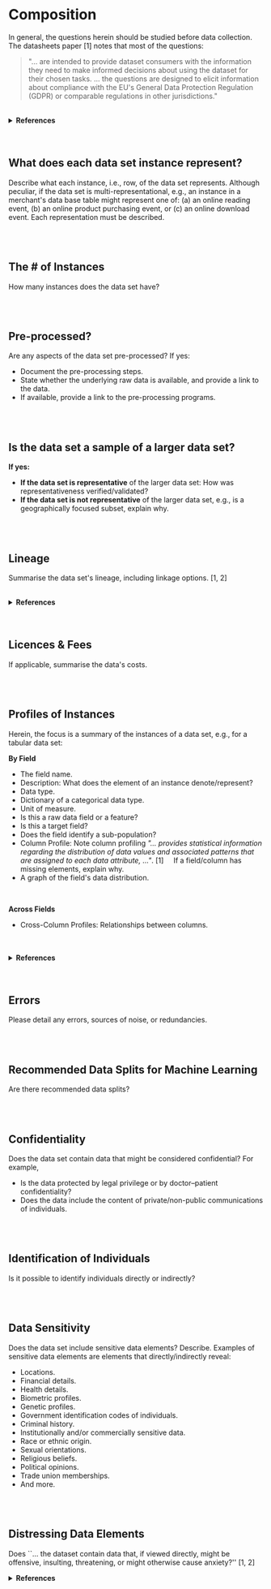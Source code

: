 <br>

# Composition

In general, the questions herein should be studied before data collection.  The datasheets paper [1] notes that most of the questions:

<blockquote>
  "… are intended to provide dataset consumers with the information they need to make informed decisions about using the dataset for their chosen tasks. … the questions are designed to elicit information about compliance with the EU's General Data Protection Regulation (GDPR) or comparable regulations in other jurisdictions."
</blockquote>

<br>

<details><summary><b>References</b></summary>
<ol class="numeric">
    <li class="numeric"><a href="https://arxiv.org/abs/1803.09010v8" target="_blank">Datasheets for Datasets</a>, arXiv:1803.09010v8, 2021, updated datasheet appendix</li>
</ol>
</details>

<br>
<br>

## What does each data set instance represent?

Describe what each instance, i.e., row, of the data set represents.  Although peculiar, if the data set is multi-representational, e.g., an instance in a merchant's data base table might represent one of: (a) an online reading event, (b) an online product purchasing event, or \(c\) an online download event.  Each representation must be described.

<br>
<br>

## The # of Instances

How many instances does the data set have?

<br>
<br>

## Pre-processed?

Are any aspects of the data set pre-processed?  If yes:

<ul class="disc">
    <li class="disc">Document the pre-processing steps.</li>
    <li class="disc">State whether the underlying raw data is available, and provide a link to the data.</li>
    <li class="disc">If available, provide a link to the pre-processing programs.</li>
</ul>

<br>
<br>

## Is the data set a sample of a larger data set?

**If yes:**

<ul class="disc">
    <li class="disc"><b>If the data set is representative</b> of the larger data set: How was representativeness verified/validated?</li>
    <li class="disc"><b>If the data set is not representative</b> of the larger data set, e.g., is a geographically focused subset, explain why.</li>
</ul>

<br>
<br>

## Lineage

Summarise the data set's lineage, including linkage options. [1, 2]

<br>

<details><summary><b>References</b></summary> 
<ol class="numeric">
    <li class="numeric"><a href="https://www.qlik.com/us/data-management/data-lineage" target="_blank">QLIK: What is data lineage?</a></li>
    <li class="numeric"><a href="https://www.ibm.com/topics/data-lineage" target="_blank">IBM: What is data lineage?</a></li>
</ol>
</details>

<br>
<br>

## Licences & Fees

If applicable, summarise the data's costs.

<br>
<br>

## Profiles of Instances

Herein, the focus is a summary of the instances of a data set, e.g., for a tabular data set:

**By Field**

<ul class="disc">
    <li class="disc">The field name.</li>
    <li class="disc">Description: What does the element of an instance denote/represent?</li>
    <li class="disc">Data type.</li>
    <li class="disc">Dictionary of a categorical data type.</li>
    <li class="disc">Unit of measure.</li>
    <li class="disc">Is this a raw data field or a feature?</li>
    <li class="disc">Is this a target field?</li>
    <li class="disc">Does the field identify a sub-population?</li>
    <li class="disc">Column Profile: Note column profiling <i>"… provides statistical information regarding the distribution of data values and associated patterns that are assigned to each data attribute, …"</i>. [1] &nbsp; &nbsp; If a field/column has missing elements, explain why.</li>
    <li class="disc">A graph of the field's data distribution.</li>
</ul>

<br>

**Across Fields**

<ul class="disc">
    <li class="disc">Cross-Column Profiles: Relationships between columns.</li>
</ul>

<br>
<br>

<details><summary><b>References</b></summary>
<ol class="numeric">
    <li class="numeric">5.5.2 Profiling for Data Quality Assessment, in <a href="https://www.sciencedirect.com/book/9780123742254/master-data-management" target="_blank">Master Data Management</a>, Page 96, The MK/OMG Press, 2008</li>
    <li class="numeric"><a href="https://www.talend.com/resources/what-is-data-profiling/" target="_blank">Data Profiling</a></li>
</ol>
</details>

<br>
<br>


## Errors

Please detail any errors, sources of noise, or redundancies.


<br>
<br>


## Recommended Data Splits for Machine Learning

Are there recommended data splits?


<br>
<br>


## Confidentiality

Does the data set contain data that might be considered confidential?  For example,

<ul>
    <li class="disc">Is the data protected by legal privilege or by doctor–patient confidentiality?</li>
    <li class="disc">Does the data include the content of private/non-public communications of individuals.</li>
</ul>

<br>
<br>


## Identification of Individuals

Is it possible to identify individuals directly or indirectly?

<br>
<br>

## Data Sensitivity

Does the data set include sensitive data elements?  Describe.  Examples of sensitive data elements are 
elements that directly/indirectly reveal:
* Locations.
* Financial details.
* Health details.
* Biometric profiles.
* Genetic profiles.
* Government identification codes of individuals.
* Criminal history.
* Institutionally and/or commercially sensitive data.
* Race or ethnic origin.
* Sexual orientations.
* Religious beliefs.
* Political opinions.
* Trade union memberships.
* And more.

<br>
<br>

## Distressing Data Elements

Does ``… the dataset contain data that, if viewed directly, might be offensive, insulting, threatening, or might otherwise cause anxiety?'' [1, 2]

<details><summary><b>References</b></summary>
<ol>
<li><a href="https://dl.acm.org/doi/10.1145/3458723" target="_blank">Datasheets for Datasets</a>, Communications of the ACM, 2021, Volume 64, Issue 12, pages 86 – 92</li>
<li><a href="https://arxiv.org/abs/1803.09010v8" target="_blank">Datasheets for Datasets</a>, arXiv:1803.09010v8, 2021, updated datasheet appendix</li>
</ol>
</details>

<br>
<br>

<br>
<br>

<br>
<br>

<br>
<br>
